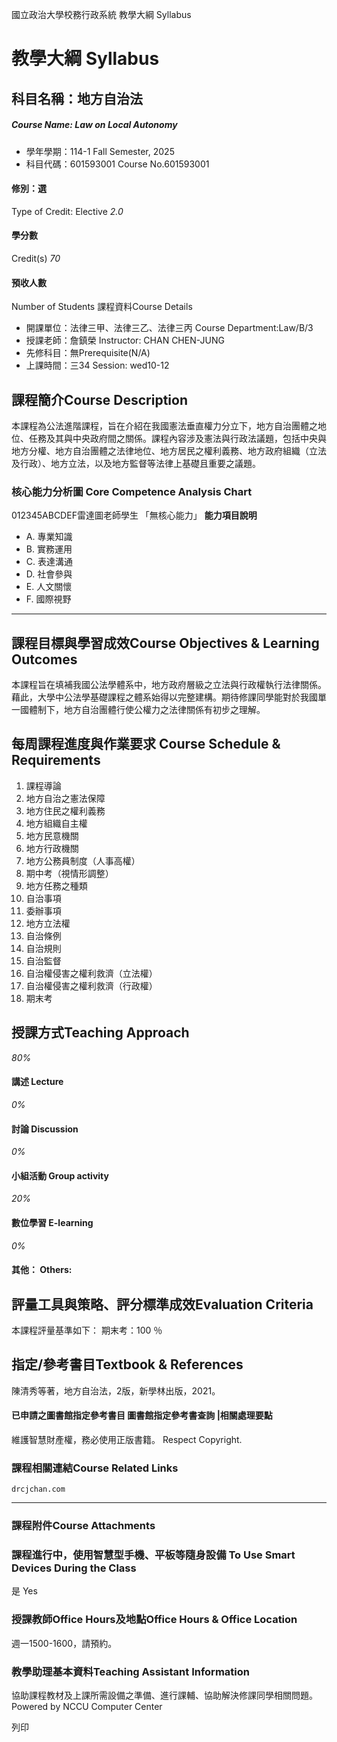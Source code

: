 國立政治大學校務行政系統 教學大綱 Syllabus
# 教學大綱 Syllabus
##  科目名稱：地方自治法
#####  Course Name: Law on Local Autonomy
  * 學年學期：114-1 Fall Semester, 2025 
  * 科目代碼：601593001 Course No.601593001


#### 修別：選
Type of Credit: Elective 
_2.0_
#### 學分數
Credit(s)
_70_
#### 預收人數
Number of Students
課程資料Course Details
  * 開課單位：法律三甲、法律三乙、法律三丙 Course Department:Law/B/3 
  * 授課老師：詹鎮榮 Instructor: CHAN CHEN-JUNG 
  * 先修科目：無Prerequisite(N/A)
  * 上課時間：三34 Session: wed10-12


##  課程簡介Course Description
本課程為公法進階課程，旨在介紹在我國憲法垂直權力分立下，地方自治團體之地位、任務及其與中央政府間之關係。課程內容涉及憲法與行政法議題，包括中央與地方分權、地方自治團體之法律地位、地方居民之權利義務、地方政府組織（立法及行政）、地方立法，以及地方監督等法律上基礎且重要之議題。
###  核心能力分析圖 Core Competence Analysis Chart
012345ABCDEF雷達圖老師學生
「無核心能力」 
**能力項目說明**
  * A. 專業知識
  * B. 實務運用
  * C. 表達溝通
  * D. 社會參與
  * E. 人文關懷
  * F. 國際視野


* * *
##  課程目標與學習成效Course Objectives & Learning Outcomes 
本課程旨在填補我國公法學體系中，地方政府層級之立法與行政權執行法律關係。藉此，大學中公法學基礎課程之體系始得以完整建構。期待修課同學能對於我國單一國體制下，地方自治團體行使公權力之法律關係有初步之理解。
##  每周課程進度與作業要求 Course Schedule & Requirements
1. 課程導論
2. 地方自治之憲法保障
3. 地方住民之權利義務
4. 地方組織自主權
5. 地方民意機關
6. 地方行政機關
7. 地方公務員制度（人事高權）
8. 期中考（視情形調整）
9. 地方任務之種類
10. 自治事項
11. 委辦事項
12. 地方立法權
13. 自治條例
14. 自治規則
15. 自治監督
16. 自治權侵害之權利救濟（立法權）
17. 自治權侵害之權利救濟（行政權）
18. 期末考
##  授課方式Teaching Approach
_80%_
####  講述 Lecture
_0%_
####  討論 Discussion
_0%_
####  小組活動 Group activity
_20%_
####  數位學習 E-learning
_0%_
####  其他： Others:
##  評量工具與策略、評分標準成效Evaluation Criteria
本課程評量基準如下：
期末考：100 ％
##  指定/參考書目Textbook & References
陳清秀等著，地方自治法，2版，新學林出版，2021。
####  已申請之圖書館指定參考書目  圖書館指定參考書查詢 |相關處理要點
維護智慧財產權，務必使用正版書籍。 Respect Copyright.
###  課程相關連結Course Related Links
```
drcjchan.com
```

* * *
###  課程附件Course Attachments
###  課程進行中，使用智慧型手機、平板等隨身設備 To Use Smart Devices During the Class
是  Yes
###  授課教師Office Hours及地點Office Hours & Office Location
週一1500-1600，請預約。
###  教學助理基本資料Teaching Assistant Information
協助課程教材及上課所需設備之準備、進行課輔、協助解決修課同學相關問題。
Powered by NCCU Computer Center
  
列印
